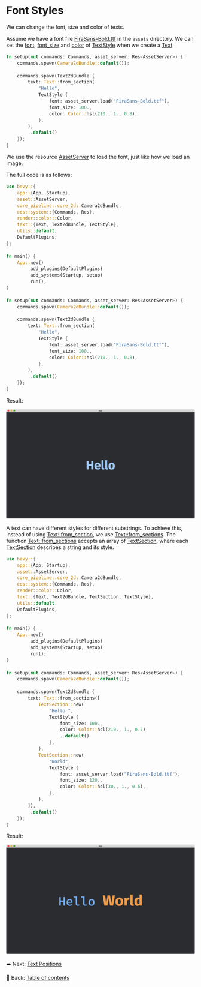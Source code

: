 # Font Styles

We can change the font, size and color of texts.

Assume we have a font file [FiraSans-Bold.ttf](https://github.com/bevyengine/bevy/blob/main/assets/fonts/FiraSans-Bold.ttf) in the `assets` directory.
We can set the [font](https://docs.rs/bevy/latest/bevy/text/struct.TextStyle.html#structfield.font), [font_size](https://docs.rs/bevy/latest/bevy/text/struct.TextStyle.html#structfield.font_size) and [color](https://docs.rs/bevy/latest/bevy/text/struct.TextStyle.html#structfield.color) of [TextStyle](https://docs.rs/bevy/latest/bevy/text/struct.TextStyle.html) when we create a [Text](https://docs.rs/bevy/latest/bevy/text/struct.Text.html).

```rust
fn setup(mut commands: Commands, asset_server: Res<AssetServer>) {
    commands.spawn(Camera2dBundle::default());

    commands.spawn(Text2dBundle {
        text: Text::from_section(
            "Hello",
            TextStyle {
                font: asset_server.load("FiraSans-Bold.ttf"),
                font_size: 100.,
                color: Color::hsl(210., 1., 0.8),
            },
        ),
        ..default()
    });
}
```

We use the resource [AssetServer](https://docs.rs/bevy/latest/bevy/asset/struct.AssetServer.html) to load the font, just like how we load an image.

The full code is as follows:

```rust
use bevy::{
    app::{App, Startup},
    asset::AssetServer,
    core_pipeline::core_2d::Camera2dBundle,
    ecs::system::{Commands, Res},
    render::color::Color,
    text::{Text, Text2dBundle, TextStyle},
    utils::default,
    DefaultPlugins,
};

fn main() {
    App::new()
        .add_plugins(DefaultPlugins)
        .add_systems(Startup, setup)
        .run();
}

fn setup(mut commands: Commands, asset_server: Res<AssetServer>) {
    commands.spawn(Camera2dBundle::default());

    commands.spawn(Text2dBundle {
        text: Text::from_section(
            "Hello",
            TextStyle {
                font: asset_server.load("FiraSans-Bold.ttf"),
                font_size: 100.,
                color: Color::hsl(210., 1., 0.8),
            },
        ),
        ..default()
    });
}
```

Result:

![Font Styles](./pic/font_styles_1.png)

A text can have different styles for different substrings.
To achieve this, instead of using [Text::from_section](https://docs.rs/bevy/latest/bevy/text/struct.Text.html#method.from_section), we use [Text::from_sections](https://docs.rs/bevy/latest/bevy/text/struct.Text.html#method.from_sections).
The function [Text::from_sections](https://docs.rs/bevy/latest/bevy/text/struct.Text.html#method.from_sections) accepts an array of [TextSection](https://docs.rs/bevy/latest/bevy/text/struct.TextSection.html), where each [TextSection](https://docs.rs/bevy/latest/bevy/text/struct.TextSection.html) describes a string and its style.

```rust
use bevy::{
    app::{App, Startup},
    asset::AssetServer,
    core_pipeline::core_2d::Camera2dBundle,
    ecs::system::{Commands, Res},
    render::color::Color,
    text::{Text, Text2dBundle, TextSection, TextStyle},
    utils::default,
    DefaultPlugins,
};

fn main() {
    App::new()
        .add_plugins(DefaultPlugins)
        .add_systems(Startup, setup)
        .run();
}

fn setup(mut commands: Commands, asset_server: Res<AssetServer>) {
    commands.spawn(Camera2dBundle::default());

    commands.spawn(Text2dBundle {
        text: Text::from_sections([
            TextSection::new(
                "Hello ",
                TextStyle {
                    font_size: 100.,
                    color: Color::hsl(210., 1., 0.7),
                    ..default()
                },
            ),
            TextSection::new(
                "World",
                TextStyle {
                    font: asset_server.load("FiraSans-Bold.ttf"),
                    font_size: 120.,
                    color: Color::hsl(30., 1., 0.6),
                },
            ),
        ]),
        ..default()
    });
}
```

Result:

![Font Styles 2](./pic/font_styles_2.png)

:arrow_right:  Next: [Text Positions](./text_positions.md)

:blue_book: Back: [Table of contents](./../README.md)
